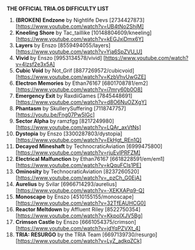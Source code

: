 **THE OFFICIAL TRIA.OS DIFFICULTY LIST**

1. **(BROKEN) Endzone** by Nightlife Devs [2734427873] [https://www.youtube.com/watch?v=UB4tNo2ShjM] 
2. **Kneeling Shore** by Tac_taillike [10148804609/kneeling] [https://www.youtube.com/watch?v=kEGJxiDmx6Y]
3. **Layers** by Enszo [8559494055/layers] [https://www.youtube.com/watch?v=Yja6SpZVU_U]
4. **Vivid** by Enszo [9953134578/vivid] [https://www.youtube.com/watch?v=4lzsf2e3x5A]
5. **Cubic Void** by Not_Grif [8877269572/cubicvoid] [https://www.youtube.com/watch?v=KzbVhvUwGZE]
6. **Electron Memories** by Ethan76167 [6801708781/em2] [https://www.youtube.com/watch?v=i7mry60b0O8] 
7. **Emergency Exit** by RaxdiiGames [7845448691] [https://www.youtube.com/watch?v=d8O6NuOZXgY]
8. **Phantasm** by SkullerySuffering [7118747757] [https://youtu.be/Fng07Pw5IGc] 
9. **Sector Alpha** by ramzfgg [8217249980] [https://www.youtube.com/watch?v=LQAr_axVtNs]
10. **Dystopia** by Enszo [3300287803/dystopia] [https://www.youtube.com/watch?v=EkHgt_REn1Q]
11. **Decayed Mineshaft** by TechnocraticAviation [6999475800] [https://www.youtube.com/watch?v=rjuEvIPRFZM]
12. **Electrical Malfunction** by Ethan76167 [6618228591/em/em1] [https://www.youtube.com/watch?v=kQquFCls1PE] 
13. **Ominosity** by TechnocraticAviation [8237260520] [https://www.youtube.com/watch?v=_pzCh_G0EjA]
14. **Aurelius** by Svilar [6966714293/aurelius] [https://www.youtube.com/watch?v=-XEKXAPq9-Q] 
15. **Monoscape** by Enszo [4510155155/monoscape] [https://www.youtube.com/watch?v=32TfEAUHCG0] 
16. **Reactor Meltdown** by Affluent Riley [8522750354] [https://www.youtube.com/watch?v=KkpoIXJV5Bg] 
17. **Crimson Castle** by Enszo [6661054375/crimson] [https://www.youtube.com/watch?v=jdYqPZVXt_4] 
18. **TRIA: RESURGO** by the TRIA Team [6697139730/resurgo] [https://www.youtube.com/watch?v=LyZ_adkqZCk] 

